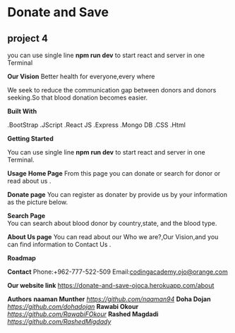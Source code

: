 # Donate and Save
## project 4 
you can use single line  **npm run dev** to start react and server in one Terminal


**Our Vision** 
Better health for everyone,every where 


We seek to reduce the communication gap between donors and donors seeking.So that blood donation becomes easier.


**Built With** 

.BootStrap
.JScript
.React JS
.Express
.Mongo DB
.CSS
.Html


**Getting Started** 

You can use single line  **npm run dev** to start react and server in one Terminal.

**Usage** 
**Home Page** 
  From this page  you can  donate or search for donor or read about us .
[](/5p.jpg)


**Donate page** 
 You can register as donater by provide us by your information as the picture below.
[](/5p.jpg)

 **Search Page**  
You can search  about  blood donor by  country,state, and the blood type.
[](/5p.jpg)


 **About Us page** 
You can read about  our Who we are?,Our Vision,and you can find information to Contact Us .
[](/5p.jpg)


**Roadmap** 
[](/5p.jpg)

**Contact** 
Phone:+962-777-522-509
Email:codingacademy.ojo@orange.com

**Our website link**
https://donate-and-save-ojoca.herokuapp.com/about


**Authors**
**naaman Munther**  *https://github.com/naaman94*
**Doha Dojan**     *https://github.com/dohadojan*
**Rawabi Okour**   *https://github.com/RawabiFOkour*
**Rashed Magdadi** *https://github.com/RashedMigdady*





